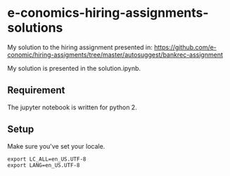 # e-conomics-hiring-assignments-solutions
My solution to the hiring assignment presented in: https://github.com/e-conomic/hiring-assigments/tree/master/autosuggest/bankrec-assignment

My solution is presented in the solution.ipynb.

## Requirement
The jupyter notebook is written for python 2.  

## Setup
Make sure you've set your locale.

    export LC_ALL=en_US.UTF-8
    export LANG=en_US.UTF-8